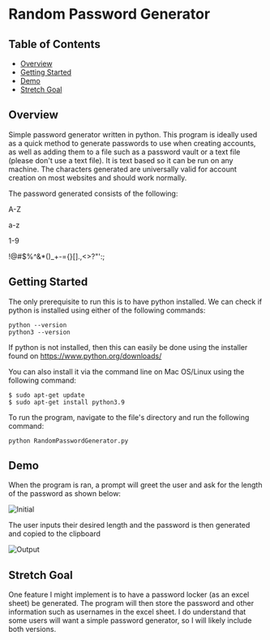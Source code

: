 # Random Password Generator
## Table of Contents
* [Overview](#overview)
* [Getting Started](#getting-started)
* [Demo](#demo)
* [Stretch Goal](#stretch-goal)

## Overview
Simple password generator written in python. This program is ideally used as a quick method to generate passwords to use when creating accounts, as well as adding them to a file such as a password vault or a text file (please don't use a text file). It is text based so it can be run on any machine. The characters generated are universally valid for account creation on most websites and should work normally.

The password generated consists of the following:

A-Z

a-z

1-9

!@#$%^&*()_+-={}[].,\<>?"':;

## Getting Started
The only prerequisite to run this is to have python installed. We can check if python is installed using either of the following commands:
```
python --version
python3 --version
```
If python is not installed, then this can easily be done using the installer found on https://www.python.org/downloads/

You can also install it via the command line on Mac OS/Linux using the following command:

```
$ sudo apt-get update
$ sudo apt-get install python3.9
```
To run the program, navigate to the file's directory and run the following command:
```
python RandomPasswordGenerator.py
```

## Demo
When the program is ran, a prompt will greet the user and ask for the length of the password as shown below:

![Initial](https://user-images.githubusercontent.com/54548478/123335250-0c1b6800-d4f9-11eb-8d43-b79432dff8c8.PNG)

The user inputs their desired length and the password is then generated and copied to the clipboard

![Output](https://user-images.githubusercontent.com/54548478/123335249-0c1b6800-d4f9-11eb-9918-9c158dc9b1b9.PNG)

## Stretch Goal
One feature I might implement is to have a password locker (as an excel sheet) be generated. The program will then store the password and other information such as usernames in the excel sheet. I do understand that some users will want a simple password generator, so I will likely include both versions.
